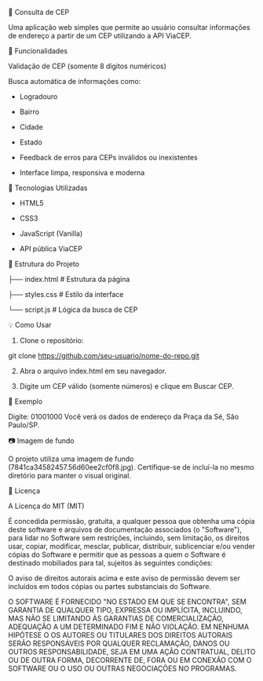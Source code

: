 
📍 Consulta de CEP

Uma aplicação web simples que permite ao usuário consultar informações de endereço a partir de um CEP utilizando a API ViaCEP.


🚀 Funcionalidades

Validação de CEP (somente 8 dígitos numéricos)

Busca automática de informações como:

* Logradouro

* Bairro

* Cidade

* Estado

* Feedback de erros para CEPs inválidos ou inexistentes

* Interface limpa, responsiva e moderna

💠 Tecnologias Utilizadas

* HTML5

* CSS3

* JavaScript (Vanilla)

* API pública ViaCEP

📁 Estrutura do Projeto

├── index.html         # Estrutura da página

├── styles.css         # Estilo da interface

└── script.js          # Lógica da busca de CEP

💡 Como Usar

1. Clone o repositório:

git clone https://github.com/seu-usuario/nome-do-repo.git

2. Abra o arquivo index.html em seu navegador.

3. Digite um CEP válido (somente números) e clique em Buscar CEP.

🔪 Exemplo

Digite: 01001000
Você verá os dados de endereço da Praça da Sé, São Paulo/SP.

📷 Imagem de fundo

O projeto utiliza uma imagem de fundo (7841ca34582457.56d60ee2cf0f8.jpg). Certifique-se de incluí-la no mesmo diretório para manter o visual original.

📄 Licença

A Licença do MIT (MIT)

É concedida permissão, gratuita, a qualquer pessoa que obtenha uma cópia
deste software e arquivos de documentação associados (o "Software"), para lidar
no Software sem restrições, incluindo, sem limitação, os direitos
usar, copiar, modificar, mesclar, publicar, distribuir, sublicenciar e/ou vender
cópias do Software e permitir que as pessoas a quem o Software é destinado
mobiliados para tal, sujeitos às seguintes condições:

O aviso de direitos autorais acima e este aviso de permissão devem ser incluídos em todos
cópias ou partes substanciais do Software.

O SOFTWARE É FORNECIDO "NO ESTADO EM QUE SE ENCONTRA", SEM GARANTIA DE QUALQUER TIPO, EXPRESSA OU
IMPLÍCITA, INCLUINDO, MAS NÃO SE LIMITANDO ÀS GARANTIAS DE COMERCIALIZAÇÃO,
ADEQUAÇÃO A UM DETERMINADO FIM E NÃO VIOLAÇÃO. EM NENHUMA HIPÓTESE O
OS AUTORES OU TITULARES DOS DIREITOS AUTORAIS SERÃO RESPONSÁVEIS POR QUALQUER RECLAMAÇÃO, DANOS OU OUTROS
RESPONSABILIDADE, SEJA EM UMA AÇÃO CONTRATUAL, DELITO OU DE OUTRA FORMA, DECORRENTE DE,
FORA OU EM CONEXÃO COM O SOFTWARE OU O USO OU OUTRAS NEGOCIAÇÕES NO
PROGRAMAS.

